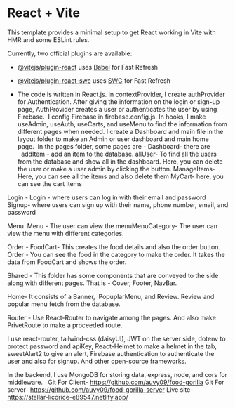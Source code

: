 # React + Vite

This template provides a minimal setup to get React working in Vite with HMR and some ESLint rules.

Currently, two official plugins are available:

- [@vitejs/plugin-react](https://github.com/vitejs/vite-plugin-react/blob/main/packages/plugin-react/README.md) uses [Babel](https://babeljs.io/) for Fast Refresh
- [@vitejs/plugin-react-swc](https://github.com/vitejs/vite-plugin-react-swc) uses [SWC](https://swc.rs/) for Fast Refresh

- The code is written in React.js. In contextProvider, I create authProvider for Authentication. After giving the information on the login or sign-up page, AuthProvider creates a user or authenticates the user by using Firebase. 
I config Firebase in firebase.config.js.
In hooks, I make useAdmin, useAuth, useCarts, and useMenu to find the information from different pages when needed.
I create a Dashboard and main file in the layout folder to make an Admin or user dashboard and main home page. 
In the pages folder, some pages are -
Dashboard- there are
  addItem - add an item to the database.
  allUser- To find all the users from the database and show all in the dashboard. Here, you can delete the user or make a user admin by clicking the button.
  ManageItems- Here, you can see all the items and also delete them
  MyCart- here, you can see the cart items

  
Login - Login - where users can log in with their email and password
Signup- where users can sign up with their name, phone number, email, and password


Menu 
Menu - The user can view the menuMenuCategory-
The user can view the menu with different categories.

Order -
FoodCart- This creates the food details and also the order button.
Order - You can see the food in the category to make the order. It takes the data from FoodCart and shows the order.

Shared - This folder has some components that are conveyed to the side along with different pages. That is - Cover, Footer, NavBar.

Home- It consists of a Banner,  PopuplarMenu, and Review. Review and popular menu fetch from the database.

Router - Use React-Router to navigate among the pages. And also make PrivetRoute to make a proceeded route. 

I use react-router, tailwind-css (daisyUI), JWT on the server side, dotenv to protect password and apiKey, React-Helmet to make a helmet in the tab, sweetAlart2 to give an alert, Firebase authentication to authenticate the user and also for signup. And other open-source frameworks. 

In the backend, I use MongoDB for storing data, express, node, and cors for middleware.  
Git For Client- https://github.com/auvy09/food-gorilla
Git For server- https://github.com/auvy09/food-gorilla-server
Live site- https://stellar-licorice-e89547.netlify.app/
